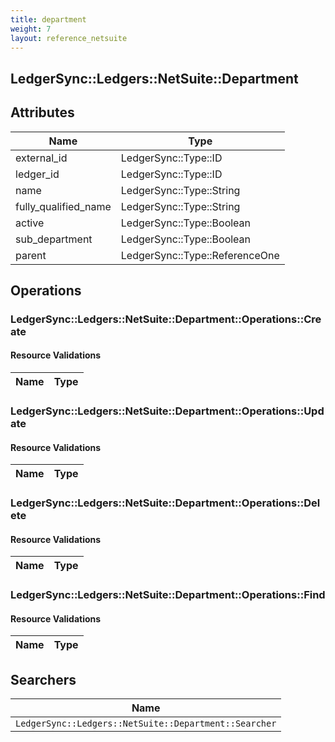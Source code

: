 ```yaml
---
title: department
weight: 7
layout: reference_netsuite
---
```


## LedgerSync::Ledgers::NetSuite::Department

## Attributes

| Name | Type |
| ---- | ---- |
| external_id | LedgerSync::Type::ID |
| ledger_id | LedgerSync::Type::ID |
| name | LedgerSync::Type::String |
| fully_qualified_name | LedgerSync::Type::String |
| active | LedgerSync::Type::Boolean |
| sub_department | LedgerSync::Type::Boolean |
| parent | LedgerSync::Type::ReferenceOne |


## Operations

### LedgerSync::Ledgers::NetSuite::Department::Operations::Create

#### Resource Validations

| Name | Type |
| ---- | ---- |
### LedgerSync::Ledgers::NetSuite::Department::Operations::Update

#### Resource Validations

| Name | Type |
| ---- | ---- |
### LedgerSync::Ledgers::NetSuite::Department::Operations::Delete

#### Resource Validations

| Name | Type |
| ---- | ---- |
### LedgerSync::Ledgers::NetSuite::Department::Operations::Find

#### Resource Validations

| Name | Type |
| ---- | ---- |

## Searchers

| Name |
| ---- |
| `LedgerSync::Ledgers::NetSuite::Department::Searcher` |
